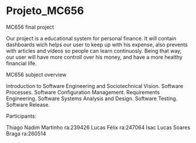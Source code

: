 # Projeto_MC656
MC656 final project

Our project is a educational system for personal finance. It will contain dashboards wich helps our user to keep up with his expense, also prevents with articles and vídeos so people can learn continuosly. Being that way, our user will have more controll over his money, and have a more healthy financial life.


MC656 subject overview

Introduction to Software Engineering and Sociotechnical Vision. Software Processes. Software Configuration Management. Requirements Engineering. Software Systems Analysis and Design. Software Testing. Software Release.

Participants:

Thiago Nadim Martinho ra:239426
Lucas Félix ra:247064
Isac Lucas Soares Braga ra:260514
